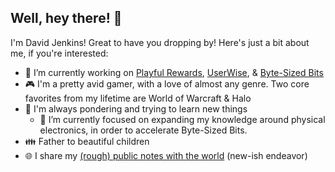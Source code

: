 ## Well, hey there! 👋

I'm David Jenkins! Great to have you dropping by! Here's just a bit about me, if you're interested:

- 🔭 I’m currently working on [Playful Rewards](https://playfulrewards.com/), [UserWise](https://userwise.io), & [Byte-Sized Bits](https://bytesizedbits.com)
- 🎮 I'm a pretty avid gamer, with a love of almost any genre. Two core favorites from my lifetime are World of Warcraft & Halo
- 💭 I'm always pondering and trying to learn new things
  - 🌱 I’m currently focused on expanding my knowledge around physical electronics, in order to accelerate Byte-Sized Bits.
- 👪 Father to beautiful children
- 🌐 I share my [(rough) public notes with the world](https://jenkinsdev.us/notes/) (new-ish endeavor)
